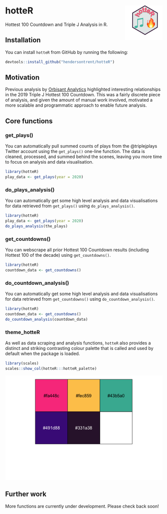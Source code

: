 
# hotteR <img src="man/figures/logo.png" align="right" width="120" />

Hottest 100 Countdown and Triple J Analysis in R.

## Installation

You can install `hotteR` from GitHub by running the following:

``` r
devtools::install_github("hendersontrent/hotteR")
```

## Motivation

Previous analysis by [Orbisant
Analytics](https://www.orbisantanalytics.com/hottest-100) highlighted
interesting relationships in the 2019 Triple J Hottest 100 Countdown.
This was a fairly discrete piece of analysis, and given the amount of
manual work involved, motivated a more scalable and programmatic
approach to enable future analysis.

## Core functions

### get\_plays()

You can automatically pull summed counts of plays from the @triplejplays
Twitter account using the `get_plays()` one-line function. The data is
cleaned, processed, and summed behind the scenes, leaving you more time
to focus on analysis and data visualisation.

``` r
library(hotteR)
play_data <- get_plays(year = 2020)
```

### do\_plays\_analysis()

You can automatically get some high level analysis and data
visualisations for data retrieved from `get_plays()` using
`do_plays_analysis()`.

``` r
library(hotteR)
play_data <- get_plays(year = 2020)
do_plays_analysis(the_plays)
```

### get\_countdowns()

You can webscrape all prior Hottest 100 Countdown results (including
Hottest 100 of the decade) using `get_countdowns()`.

``` r
library(hotteR)
countdown_data <- get_countdowns()
```

### do\_countdown\_analysis()

You can automatically get some high level analysis and data
visualisations for data retrieved from `get_countdowns()` using
`do_countdown_analysis()`.

``` r
library(hotteR)
countdown_data <- get_countdowns()
do_countdown_analysis(countdown_data)
```

### theme\_hotteR

As well as data scraping and analysis functions, `hotteR` also provides
a distinct and striking contrasting colour palette that is called and
used by default when the package is loaded.

``` r
library(scales)
scales::show_col(hotteR:::hotteR_palette)
```

![](README_files/figure-gfm/unnamed-chunk-7-1.png)<!-- -->

## Further work

More functions are currently under development. Please check back soon\!
